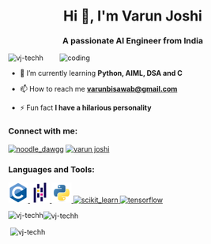 <h1 align="center">Hi 👋, I'm Varun Joshi</h1>
<h3 align="center">A passionate AI Engineer from India</h3>
<img align = "right" alt = "coding" width = "400" src = "https://cdn.dribbble.com/users/1019864/screenshots/3079099/media/9e5055da2ee6c899aab9403ceb7d0dc3.gif">


<p align="left"> <img src="https://komarev.com/ghpvc/?username=vj-techh&label=Profile%20views&color=0e75b6&style=flat" alt="vj-techh" /> </p>

- 🌱 I’m currently learning **Python, AIML, DSA and C**

- 📫 How to reach me **varunbisawab@gmail.com**

- ⚡ Fun fact **I have a hilarious personality**

<h3 align="left">Connect with me:</h3>
<p align="left">
<a href="https://instagram.com/noodle_dawgg" target="blank"><img align="center" src="https://raw.githubusercontent.com/rahuldkjain/github-profile-readme-generator/master/src/images/icons/Social/instagram.svg" alt="noodle_dawgg" height="30" width="40" /></a>
<a href="https://www.hackerrank.com/varun joshi" target="blank"><img align="center" src="https://raw.githubusercontent.com/rahuldkjain/github-profile-readme-generator/master/src/images/icons/Social/hackerrank.svg" alt="varun joshi" height="30" width="40" /></a>
</p>

<h3 align="left">Languages and Tools:</h3>
<p align="left"> <a href="https://www.cprogramming.com/" target="_blank" rel="noreferrer"> <img src="https://raw.githubusercontent.com/devicons/devicon/master/icons/c/c-original.svg" alt="c" width="40" height="40"/> </a> <a href="https://pandas.pydata.org/" target="_blank" rel="noreferrer"> <img src="https://raw.githubusercontent.com/devicons/devicon/2ae2a900d2f041da66e950e4d48052658d850630/icons/pandas/pandas-original.svg" alt="pandas" width="40" height="40"/> </a> <a href="https://www.python.org" target="_blank" rel="noreferrer"> <img src="https://raw.githubusercontent.com/devicons/devicon/master/icons/python/python-original.svg" alt="python" width="40" height="40"/> </a> <a href="https://scikit-learn.org/" target="_blank" rel="noreferrer"> <img src="https://upload.wikimedia.org/wikipedia/commons/0/05/Scikit_learn_logo_small.svg" alt="scikit_learn" width="40" height="40"/> </a> <a href="https://www.tensorflow.org" target="_blank" rel="noreferrer"> <img src="https://www.vectorlogo.zone/logos/tensorflow/tensorflow-icon.svg" alt="tensorflow" width="40" height="40"/> </a> </p>

<p><img align="left" src="https://github-readme-stats.vercel.app/api/top-langs?username=vj-techh&show_icons=true&locale=en&layout=compact" alt="vj-techh" /></p>

<p><img align="center" src="https://github-readme-streak-stats.herokuapp.com/?user=vj-techh&" alt="vj-techh" /></p>

<p>&nbsp;<img align="center" src="https://github-readme-stats.vercel.app/api?username=vj-techh&show_icons=true&locale=en" alt="vj-techh" /></p>





